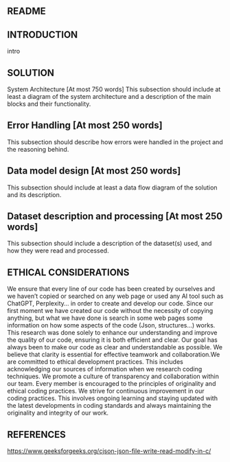 README 
---

INTRODUCTION
---
intro

SOLUTION
---
System Architecture [At most 750 words]
This subsection should include at least a diagram of the system architecture and a description of the main blocks and their functionality.

Error Handling [At most 250 words] 
---
This subsection should describe how errors were handled in the project and the reasoning behind.

Data model design [At most 250 words]
---
This subsection should include at least a data flow diagram of the solution and its description.

Dataset description and processing [At most 250 words]
---
This subsection should include a description of the dataset(s) used, and how they were read and processed.

ETHICAL CONSIDERATIONS
---
We ensure that every line of our code has been created by ourselves and we haven’t copied or searched on any web page or used any AI tool such as ChatGPT, Perplexity… in order to create and develop our code. Since our first moment we have created our code without the necessity of copying anything, but what we have done is search in some web pages some information on how some aspects of the code (Json, structures…) works. This research was done solely to enhance our understanding and improve the quality of our code, ensuring it is both efficient and clear. Our goal has always been to make our code as clear and understandable as possible. We believe that clarity is essential for effective teamwork and collaboration.We are committed to ethical development practices. This includes acknowledging our sources of information when we research coding techniques. We promote a culture of transparency and collaboration within our team. Every member is encouraged to the principles of originality and ethical coding practices. We strive for continuous improvement in our coding practices. This involves ongoing learning and staying updated with the latest developments in coding standards and always maintaining the originality and integrity of our work.

REFERENCES
---

https://www.geeksforgeeks.org/cjson-json-file-write-read-modify-in-c/
